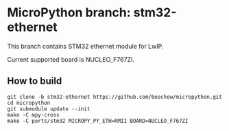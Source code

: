 # MicroPython branch: stm32-ethernet

This branch contains STM32 ethernet module for LwIP.

Current supported board is NUCLEO_F767ZI.

## How to build

```
git clone -b stm32-ethernet https://github.com/boochow/micropython.git
cd micropython
git submodule update --init
make -C mpy-cross
make -C ports/stm32 MICROPY_PY_ETH=RMII BOARD=NUCLEO_F767ZI
```
